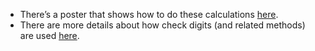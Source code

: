 - There’s a poster that shows how to do these calculations [here](https://csunplugged.org/en/resources/barcode-checksum-poster/).
- There are more details about how check digits (and related methods) are used [here](https://csunplugged.org/en/topics/error-detection-and-correction/unit-plan/description/).
